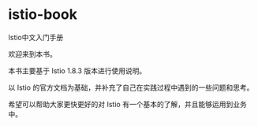 # istio-book

Istio中文入门手册

欢迎来到本书。

本书主要基于 Istio 1.8.3 版本进行使用说明。

以 Istio 的官方文档为基础，并补充了自己在实践过程中遇到的一些问题和思考。

希望可以帮助大家更快更好的对 Istio 有一个基本的了解，并且能够运用到业务中。
